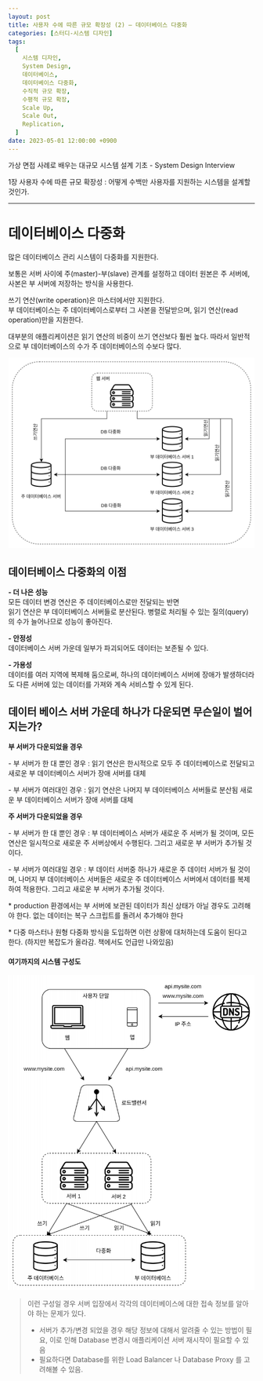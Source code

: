 ```yaml
---
layout: post
title: 사용자 수에 따른 규모 확장성 (2) – 데이터베이스 다중화
categories: [스터디-시스템 디자인]
tags:
  [
    시스템 디자인,
    System Design,
    데이터베이스,
    데이터베이스 다중화,
    수직적 규모 확장,
    수평적 규모 확장,
    Scale Up,
    Scale Out,
    Replication,
  ]
date: 2023-05-01 12:00:00 +0900
---
```


가상 면접 사례로 배우는 대규모 시스템 설계 기초 - System Design Interview

1장 사용자 수에 따른 규모 확장성 : 어떻게 수백만 사용자를 지원하는 시스템을 설계할 것인가.

---

# 데이터베이스 다중화

많은 데이터베이스 관리 시스템이 다중화를 지원한다.

보통은 서버 사이에 주(master)-부(slave) 관계를 설정하고 데이터 원본은 주 서버에, 사본은 부 서버에 저장하는 방식을 사용한다.

쓰기 연산(write operation)은 마스터에서만 지원한다.  
부 데이터베이스는 주 데이터베이스로부터 그 사본을 전달받으며, 읽기 연산(read operation)만을 지원한다.

대부분의 애플리케이션은 읽기 연산의 비중이 쓰기 연산보다 훨씬 높다. 따라서 일반적으로 부 데이터베이스의 수가 주 데이터베이스의 수보다 많다.

![database replication](/assets/images/2023-05-01-사용자-수에-따른-규모-확장성-2/image1.png)

## 데이터베이스 다중화의 이점

**\- 더 나은 성능**  
모든 데이터 변경 연산은 주 데이터베이스로만 전달되는 반면  
읽기 연산은 부 데이터베이스 서버들로 분산된다. 병렬로 처리될 수 있는 질의(query)의 수가 늘어나므로 성능이 좋아진다.

**\- 안정성**  
데이터베이스 서버 가운데 일부가 파괴되어도 데이터는 보존될 수 있다.

**\- 가용성**  
데이터를 여러 지역에 복제해 둠으로써, 하나의 데이터베이스 서버에 장애가 발생하더라도 다른 서버에 있는 데이터를 가져와 계속 서비스할 수 있게 된다.

## 데이터 베이스 서버 가운데 하나가 다운되면 무슨일이 벌어지는가?

**부 서버가 다운되었을 경우**

\- 부 서버가 한 대 뿐인 경우 : 읽기 연산은 한시적으로 모두 주 데이터베이스로 전달되고 새로운 부 데이터베이스 서버가 장애 서버를 대체

\- 부 서버가 여러대인 경우 : 읽기 연산은 나머지 부 데이터베이스 서버들로 분산됨 새로운 부 데이터베이스 서버가 장애 서버를 대체

**주 서버가 다운되었을 경우**

\- 부 서버가 한 대 뿐인 경우 : 부 데이터베이스 서버가 새로운 주 서버가 될 것이며, 모든 연산은 일시적으로 새로운 주 서버상에서 수행된다. 그리고 새로운 부 서버가 추가될 것이다.

\- 부 서버가 여러대일 경우 : 부 데이터 서버중 하나가 새로운 주 데이터 서버가 될 것이며, 나머지 부 데이터베이스 서버들은 새로운 주 데이터베이스 서버에서 데이터를 복제하여 적용한다. 그리고 새로운 부 서버가 추가될 것이다.

\* production 환경에서는 부 서버에 보관된 데이터가 최신 상태가 아닐 경우도 고려해야 한다. 없는 데이터는 복구 스크립트를 돌려서 추가해야 한다

\* 다중 마스터나 원형 다중화 방식을 도입하면 이런 상황에 대처하는데 도움이 된다고 한다. (하지만 복잡도가 올라감. 책에서도 언급만 나와있음)

#### 여기까지의 시스템 구성도

![system architecture](/assets/images/2023-05-01-사용자-수에-따른-규모-확장성-2/image2.png)

> 이런 구성일 경우 서버 입장에서 각각의 데이터베이스에 대한 접속 정보를 알아야 하는 문제가 있다.
>
> - 서버가 추가/변경 되었을 경우 해당 정보에 대해서 알려줄 수 있는 방법이 필요, 이로 인해 Database 변경시 애플리케이션 서버 재시작이 필요할 수 있음
> - 필요하다면 Database를 위한 Load Balancer 나 Database Proxy 를 고려해볼 수 있음.
